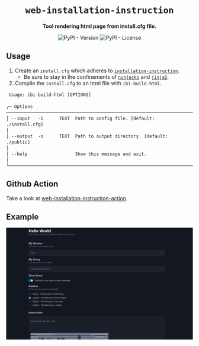 <div align="center">

# `web-installation-instruction`

**Tool rendering html page from install.cfg file.**

![PyPI - Version](https://img.shields.io/pypi/v/web-installation-instruction)
![PyPI - License](https://img.shields.io/pypi/l/web-installation-instruction)

</div>

## Usage

1. Create an `install.cfg` which adheres to [`installation-instruction`](https://github.com/instructions-d-installation/installation-instruction).
    * Be sure to stay in the confinements of [`nunjucks`](https://mozilla.github.io/nunjucks/templating.html) and [`jinja2`](https://jinja.palletsprojects.com/en/3.1.x/templates/).
2. Compile the `install.cfg` to an html file with `ibi-build-html`.

```
 Usage: ibi-build-html [OPTIONS]

╭─ Options ────────────────────────────────────────────────────────────────────────────────────────────────────────────────────────────────────────────────────────────────────────────────────────────────────────────────────╮
│ --input   -i      TEXT  Path to config file. [default: ./install.cfg]                                                                                                                                                        │
│ --output  -o      TEXT  Path to output directory. [default: ./public]                                                                                                                                                        │
│ --help                  Show this message and exit.                                                                                                                                                                          │
╰──────────────────────────────────────────────────────────────────────────────────────────────────────────────────────────────────────────────────────────────────────────────────────────────────────────────────────────────╯
```

## Github Action

Take a look at [web-installation-instruction-action](https://github.com/instructions-d-installation/web-installation-instruction-action).

## Example

[![example](./pictures/example.png)](https://instructions-d-installation.github.io/web-installation-instruction)